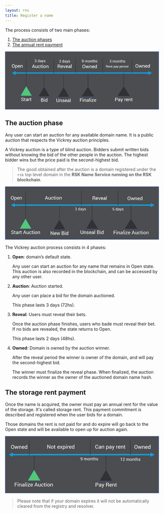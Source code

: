 ```yaml
---
layout: rns
title: Register a name
---
```


The process consists of two main phases:

1. [The auction phases](#the-auction-phase)
2. [The annual rent payment](#the-storage-rent-payment)

![phases](/img/phases.png)

## The auction phase

Any user can start an auction for any available domain name. It is a public auction that respects the Vickrey auction principles.

A Vickrey auction is a type of blind auction. Bidders submit written bids without knowing the bid of the other people in the auction. The highest bidder wins but the price paid is the second-highest bid.

> The good obtained after the auction is a domain registered under the `rsk` top level domain in the **RSK Name Service running on the RSK blockchain**.

![auction-phase](/img/auction-phase.png)

The Vickrey auction process consists in 4 phases:

1. **Open**: domain’s default state.

    Any user can start an auction for any name that remains in Open state. This auction is also recorded in the blockchain, and can be accessed by any other user. 

2. **Auction**: Auction started.

    Any user can place a bid for the domain auctioned. 
    
    This phase lasts 3 days (72hs).

3. **Reveal**: Users must reveal their bets.
    
    Once the auction phase finishes, users who bade must reveal their bet. If no bids are revealed, the state returns to Open. 
    
    This phase lasts 2 days (48hs).
    
4. **Owned**: Domain is owned by the auction winner.

    After the reveal period the winner is owner of the domain, and will pay the second-highest bid. 
    
    The winner must finalize the reveal phase. When finalized, the auction records the winner as the owner of the auctioned domain name hash.

## The storage rent payment

Once the name is acquired, the owner must pay an annual rent for the value of the storage. It's called storage rent. This payment commitment is described and registered when the user bids for a domain.

Those domains the rent is not paid for and do expire will go back to the Open state and will be available to open up for auction again. 

![rent-phase](/img/rent-phase.png)

> Please note that if your domain expires it will not be automatically cleared from the registry and resolver.
